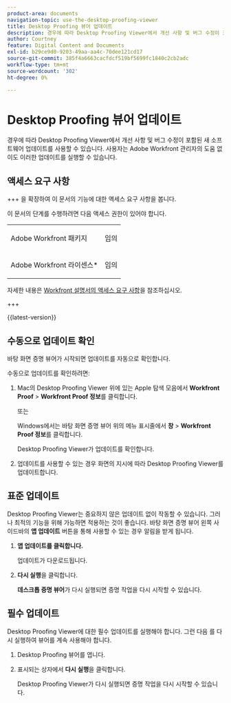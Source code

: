 ```yaml
---
product-area: documents
navigation-topic: use-the-desktop-proofing-viewer
title: Desktop Proofing 뷰어 업데이트
description: 경우에 따라 Desktop Proofing Viewer에서 개선 사항 및 버그 수정이 포함된 새 소프트웨어 업데이트를 사용할 수 있습니다. 사용자는 Adobe Workfront 관리자의 도움 없이도 이러한 업데이트를 실행할 수 있습니다.
author: Courtney
feature: Digital Content and Documents
exl-id: b29ce9d0-9203-49aa-aa4c-70dee121cd17
source-git-commit: 385f4a6663cacfdcf519bf5699fc1840c2cb2adc
workflow-type: tm+mt
source-wordcount: '302'
ht-degree: 0%

---
```


# Desktop Proofing 뷰어 업데이트

경우에 따라 Desktop Proofing Viewer에서 개선 사항 및 버그 수정이 포함된 새 소프트웨어 업데이트를 사용할 수 있습니다. 사용자는 Adobe Workfront 관리자의 도움 없이도 이러한 업데이트를 실행할 수 있습니다.

<!--
>[!IMPORTANT]
>
>Windows users must manually reinstall the Desktop Proofing Viewer to support Chrome version 91. After manually reinstalling, the Desktop Proofing Viewer upgrades to the latest version (2.0.15). Future updates to the Desktop Proofing Viewer will be automatic. For information in reinstalling, see [Install the Desktop Proofing Viewer](../../../review-and-approve-work/proofing/use-the-desktop-proofing-viewer/installing-desktop-proofing-viewer.md). -->

## 액세스 요구 사항

+++ 을 확장하여 이 문서의 기능에 대한 액세스 요구 사항을 봅니다.

이 문서의 단계를 수행하려면 다음 액세스 권한이 있어야 합니다.

<table style="table-layout:auto"> 
 <col> 
 <col> 
 <tbody> 
  <tr> 
   <td role="rowheader">Adobe Workfront 패키지</td> 
   <td> <p>임의</p> </td> 
  </tr> 
  <tr> 
   <td role="rowheader">Adobe Workfront 라이센스*</td> 
   <td> <p>임의</p> </td> 
  </tr> 
 </tbody> 
</table>

자세한 내용은 [Workfront 설명서의 액세스 요구 사항](/help/quicksilver/administration-and-setup/add-users/access-levels-and-object-permissions/access-level-requirements-in-documentation.md)을 참조하십시오.

+++

{{latest-version}}

## 수동으로 업데이트 확인

바탕 화면 증명 뷰어가 시작되면 업데이트를 자동으로 확인합니다. 

수동으로 업데이트를 확인하려면:

1. Mac의 Desktop Proofing Viewer 위에 있는 Apple 탐색 모음에서 **Workfront Proof** > **Workfront Proof 정보**&#x200B;를 클릭합니다. 

   또는

   Windows에서는 바탕 화면 증명 뷰어 위의 메뉴 표시줄에서 **창** > **Workfront Proof 정보**&#x200B;를 클릭합니다.

   Desktop Proofing Viewer가 업데이트를 확인합니다.

1. 업데이트를 사용할 수 있는 경우 화면의 지시에 따라 Desktop Proofing Viewer를 업데이트합니다.

## 표준 업데이트

Desktop Proofing Viewer는 중요하지 않은 업데이트 없이 작동할 수 있습니다. 그러나 최적의 기능을 위해 가능하면 적용하는 것이 좋습니다. 바탕 화면 증명 뷰어 왼쪽 사이드바의 **앱 업데이트** 버튼을 통해 사용할 수 있는 경우 알림을 받게 됩니다.

1. **앱 업데이트를 클릭합니다.**

   업데이트가 다운로드됩니다.

1. **다시 실행**&#x200B;을 클릭합니다.

   **데스크톱 증명 뷰어**&#x200B;가 다시 실행되면 증명 작업을 다시 시작할 수 있습니다.

## 필수 업데이트

Desktop Proofing Viewer에 대한 필수 업데이트를 실행해야 합니다. 그런 다음 를 다시 실행하여 뷰어를 계속 사용해야 합니다.

1. Desktop Proofing 뷰어를 엽니다.
1. 표시되는 상자에서 **다시 실행**&#x200B;을 클릭합니다.

   Desktop Proofing Viewer가 다시 실행되면 증명 작업을 다시 시작할 수 있습니다. 
